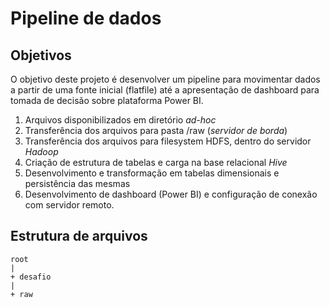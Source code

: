 # Pipeline de dados


## Objetivos
O objetivo deste projeto é desenvolver um pipeline para movimentar dados a partir de uma fonte inicial (flatfile) até a apresentação de dashboard para tomada de decisão sobre plataforma Power BI.

1. Arquivos disponibilizados em diretório _ad-hoc_
2. Transferência dos arquivos para pasta /raw (_servidor de borda_)
3. Transferência dos arquivos para filesystem HDFS, dentro do servidor _Hadoop_
4. Criação de estrutura de tabelas e carga na base relacional _Hive_
5. Desenvolvimento e transformação em tabelas dimensionais e persistência das mesmas
6. Desenvolvimento de dashboard (Power BI) e configuração de conexão com servidor remoto.

## Estrutura de arquivos
```
root
|
+ desafio
|
+ raw
```